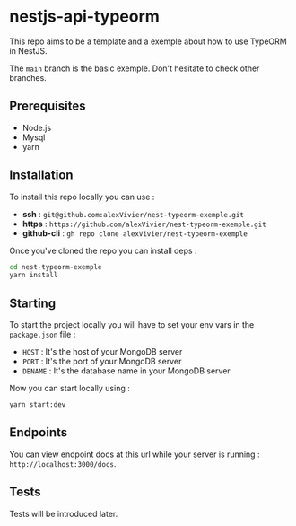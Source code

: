 # nestjs-api-typeorm

This repo aims to be a template and a exemple about how to use TypeORM in NestJS.

The `main` branch is the basic exemple. Don't hesitate to check other branches.

## Prerequisites

- Node.js
- Mysql
- yarn

## Installation

To install this repo locally you can use :
- <b>ssh</b> : `git@github.com:alexVivier/nest-typeorm-exemple.git`
- <b>https</b> : `https://github.com/alexVivier/nest-typeorm-exemple.git`
- <b>github-cli</b> : `gh repo clone alexVivier/nest-typeorm-exemple`

Once you've cloned the repo you can install deps :

````bash
cd nest-typeorm-exemple
yarn install
````

## Starting

To start the project locally you will have to set your env vars in the `package.json` file :
- `HOST` : It's the host of your MongoDB server
- `PORT` : It's the port of your MongoDB server
- `DBNAME` : It's the database name in your MongoDB server

Now you can start locally using :
````bash
yarn start:dev
````

## Endpoints

You can view endpoint docs at this url while your server is running : `http://localhost:3000/docs`.

## Tests

Tests will be introduced later.